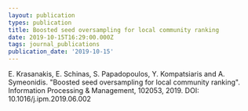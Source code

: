 ```yaml
---
layout: publication
types: publication
title: Boosted seed oversampling for local community ranking
date: 2019-10-15T16:29:00.000Z
tags: journal_publications
publication_date: '2019-10-15'
---
```

E. Krasanakis, E. Schinas, S. Papadopoulos, Y. Kompatsiaris and A. Symeonidis. "Boosted seed oversampling for local community ranking". Information Processing & Management, 102053, 2019. DOI: 10.1016/j.ipm.2019.06.002
